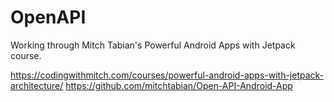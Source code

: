 # OpenAPI
Working through Mitch Tabian's Powerful Android Apps with Jetpack course.

https://codingwithmitch.com/courses/powerful-android-apps-with-jetpack-architecture/
https://github.com/mitchtabian/Open-API-Android-App
